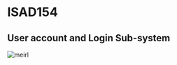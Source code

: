 # ISAD154
## User account and Login Sub-system

![meirl](https://imgs.xkcd.com/comics/fixing_problems.png)
